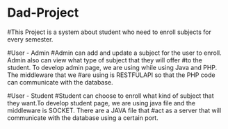 # Dad-Project

#This Project is a system about student who need to enroll subjects for every semester.

#User - Admin
#Admin can add and update a subject for the user to enroll. Admin also can view what type of subject that they will offer #to the student. To develop admin page, we are using while using Java and PHP. The middleware that we #are using is RESTFULAPI so that the PHP code can communicate with the database. 

#User - Student
#Student can choose to enroll what kind of subject that they want.To develop student page, we are using java file and the middleware is SOCKET. There are a JAVA file that #act as a server that will communicate with the database using a certain port.

